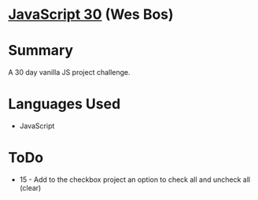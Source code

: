 # [JavaScript 30](https://javascript30.com/) (Wes Bos)
# Summary
A 30 day vanilla JS project challenge.

# Languages Used
- JavaScript

# ToDo
* 15 - Add to the checkbox project an option to check all and uncheck all (clear)
